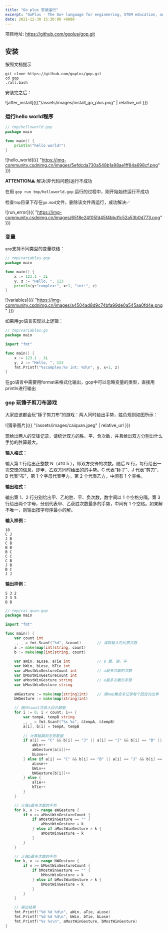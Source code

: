 ```yaml
---
title: "Go plus 安装运行"
excerpt: "GoPlus - The Go+ language for engineering, STEM education, and data science."
date: 2021-12-30 15:30:00 +0800
---
```


项目地址: https://github.com/goplus/gop.git

## 安装

按照文档提示

```shell
git clone https://github.com/goplus/gop.git
cd gop
./all.bash
```

安装完之后：

![after_install]({{"/assets/images/install_go_plus.png" | relative_url }})

### 运行hello world程序

```go
// tmp/helloworld.gop
package main

func main() {
	println("hello world!")
}
```

![hello_world]({{ "https://img-community.csdnimg.cn/images/5efdcda730a548b1a98ae1ff84a698cf.png" }})

**ATTENTION⚠️**  解决(非代码问题)运行不成功

在用 `gop run tmp/helloworld.gop` 运行的过程中，刚开始始终运行不成功

检查`tmp`目录下存在`go.mod`文件，删除该文件再运行，成功解决✅

![run_error]({{ "https://img-community.csdnimg.cn/images/6518e24f05fd45f4bbd1c52a53b0d773.png" }})


### 变量

`gop`支持不同类型的变量联结：

```go
// tmp/variables.gop
package main

func main() {
	x := 123.1 - 3i
	y, z := "Hello, ", 123
	println(y+"complex:", x+1, "int:", z)
}
```

![variables]({{ "https://img-community.csdnimg.cn/images/a4504ad8d9c74bfa99de0a545aa0fd4e.png" }})

如果用go语言实现以上逻辑：
```go
// tmp/variables.go
package main

import "fmt"

func main() {
	x := 123.1 - 3i
	y, z := "Hello, ", 123
	fmt.Printf("%scomplex:%v int: %d\n", y, x+1, z)
}
```

在go语言中需要用format来格式化输出，gop中可以忽略变量的类型，直接用println进行输出

### gop 玩锤子剪刀布游戏

大家应该都会玩“锤子剪刀布”的游戏：两人同时给出手势，胜负规则如图所示：

![猜拳图片]({{ "/assets/images/caiquan.jpeg" | relative_url }})

现给出两人的交锋记录，请统计双方的胜、平、负次数，并且给出双方分别出什么手势的胜算最大。

**输入格式：**

输入第 1 行给出正整数 N（≤10
5
），即双方交锋的次数。随后 N 行，每行给出一次交锋的信息，即甲、乙双方同时给出的的手势。C 代表“锤子”、J 代表“剪刀”、B 代表“布”，第 1 个字母代表甲方，第 2 个代表乙方，中间有 1 个空格。

**输出格式：**

输出第 1、2 行分别给出甲、乙的胜、平、负次数，数字间以 1 个空格分隔。第 3 行给出两个字母，分别代表甲、乙获胜次数最多的手势，中间有 1 个空格。如果解不唯一，则输出按字母序最小的解。

**输入样例：**

    10
    C J
    J B
    C B
    B B
    B C
    C C
    C B
    J B
    B C
    J J

**输出样例：**

    5 3 2
    2 3 5
    B B

```go
// tmp/cai_quan.gop
package main

import "fmt"

func main() {
	var count int
	_, _ = fmt.Scanf("%d", &count)       // 读取输入的比赛次数
	a := make(map[int]string, count)
	b := make(map[int]string, count)
	
	var aWin, aLose, aTie int      		 // a 赢，输，平
	var bWin, bLose, bTie int
	var aMostWinGestureCount int		 // a最多次赢的次数
	var bMostWinGestureCount int
	var aMostWinGesture string		     // a最多次赢的手势
	var bMostWinGesture string
	
	aWGesture := make(map[string]int)    // 用map集合来记录每个回合的出拳
	bWGesture := make(map[string]int)

	// 循环count次录入回合数据
	for i := 0; i < count; i++ {
		var tempA, tempB string
		_, _ = fmt.Scanf("%s %s", &tempA, &tempB) 
		a[i], b[i] = tempA, tempB
		
		// 计算输赢和手势数据
		if a[i] == "C" && b[i] == "J" || a[i] == "J" && b[i] == "B" || a[i] == "B" && b[i] == "C" {
			aWin++
			aWGesture[a[i]]++
			bLose++
		} else if a[i] == "C" && b[i] == "B" || a[i] == "J" && b[i] == "C" || a[i] == "B" && b[i] == "J" {
			aLose++
			bWin++
			bWGesture[b[i]]++
		} else {
			aTie++
			bTie++
		}
	}

	// 计算a最多次赢的手势
	for k, v := range aWGesture {
		if v >= aMostWinGestureCount {
			if aMostWinGesture == "" {
				aMostWinGesture = k
			} else if aMostWinGesture > k {
				aMostWinGesture = k
			}
		}
	}

	// 计算b最多次赢的手势
	for k, v := range bWGesture {
		if v >= bMostWinGestureCount {
			if bMostWinGesture == "" {
				bMostWinGesture = k
			} else if bMostWinGesture > k {
				bMostWinGesture = k
			}
		}
	}

	// 输出结果
	fmt.Printf("%d %d %d\n", aWin, aTie, aLose)
	fmt.Printf("%d %d %d\n", bWin, bTie, bLose)
	fmt.Printf("%s %s\n", aMostWinGesture, bMostWinGesture)
}
```


<!-- [“我的GO+初体验” | 征文活动进行中......](https://bbs.csdn.net/topics/603464006) -->
